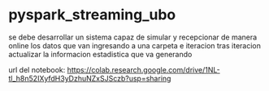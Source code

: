 # pyspark_streaming_ubo
se debe desarrollar un sistema capaz de simular y recepcionar de manera online los datos que van ingresando a una carpeta e iteracion tras iteracion actualizar la informacion estadistica que va generando

url del notebook: https://colab.research.google.com/drive/1NL-tl_h8n52IXyfdH3yDzhuNZxSJSczb?usp=sharing
